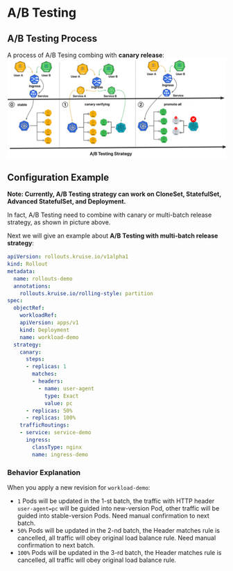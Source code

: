 # A/B Testing

## A/B Testing Process
A process of A/B Tesing combing with **canary release**:
![ab](../../static/img/rollouts/ab-testing.jpg)


## Configuration Example
**Note: Currently, A/B Testing strategy can work on CloneSet, StatefulSet, Advanced StatefulSet, and Deployment.**

In fact, A/B Testing need to combine with canary or multi-batch release strategy, as shown in picture above.

Next we will give an example about **A/B Testing with multi-batch release strategy**:

```YAML
apiVersion: rollouts.kruise.io/v1alpha1
kind: Rollout
metadata:
  name: rollouts-demo
  annotations:
    rollouts.kruise.io/rolling-style: partition
spec:
  objectRef:
    workloadRef:
    apiVersion: apps/v1
    kind: Deployment
    name: workload-demo
  strategy:
    canary:
      steps:
      - replicas: 1
        matches:
        - headers:
          - name: user-agent
            type: Exact
            value: pc
      - replicas: 50%
      - replicas: 100%
    trafficRoutings:
    - service: service-demo
      ingress:
        classType: nginx
        name: ingress-demo
```

### Behavior Explanation

When you apply a new revision for `workload-demo`:
- `1` Pods will be updated in the 1-st batch, the traffic with HTTP header `user-agent=pc` will be guided into new-version Pod, other traffic will be guided into stable-version Pods. Need manual confirmation to next batch.
- `50%` Pods will be updated in the 2-nd batch, the Header matches rule is cancelled, all traffic will obey original load balance rule. Need manual confirmation to next batch.
- `100%` Pods will be updated in the 3-rd batch, the Header matches rule is cancelled, all traffic will obey original load balance rule.
